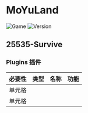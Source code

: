
# MoYuLand

![Game](https://img.shields.io/badge/Game-Minecraft-green.svg?cacheSeconds=2592000)
![Version](https://img.shields.io/badge/Version-1.20.1-green.svg?cacheSeconds=2592000)

## 25535-Survive

### Plugins 插件

| 必要性 | 类型 | 名称 | 功能 |
| :----: |:----: |:----: |:----: |
| 单元格 |
| 单元格 |